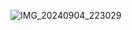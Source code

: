 ![IMG_20240904_223029](https://github.com/user-attachments/assets/93c4201f-0b45-4bad-9da7-06199501022c)
